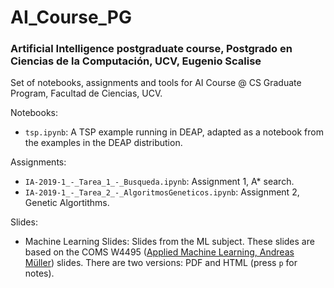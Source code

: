 # AI_Course_PG

### Artificial Intelligence postgraduate course, Postgrado en Ciencias de la Computación, UCV, Eugenio Scalise

Set of notebooks, assignments and tools for AI Course @ CS Graduate Program, Facultad de Ciencias, UCV.

Notebooks:

* `tsp.ipynb`: A TSP example running in DEAP, adapted as a notebook from the examples in the DEAP distribution.

Assignments:

* `IA-2019-1_-_Tarea_1_-_Busqueda.ipynb`: Assignment 1, A* search.
* `IA-2019-1_-_Tarea_2_-_AlgoritmosGeneticos.ipynb`: Assignment 2, Genetic Algortithms.

Slides:

* Machine Learning Slides: Slides from the ML subject. These slides are based on the COMS W4495 ([Applied Machine Learning, Andreas Müller](https://github.com/amueller/COMS4995-s19)) slides. There are two versions: PDF and HTML (press `p` for notes). 